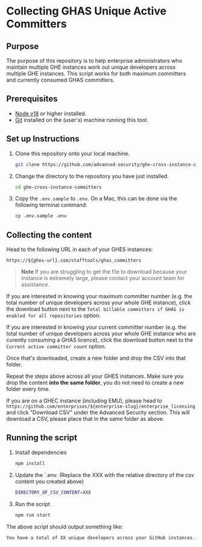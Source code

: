 # Collecting GHAS Unique Active Committers

## Purpose

The purpose of this repository is to help enterprise administrators who maintain multiple GHE instances work out unique developers across multiple GHE instances. This script works for both maximum committers and currently consumed GHAS committers.

## Prerequisites

- [Node v18](https://nodejs.org/en/download/) or higher installed.
- [Git](https://git-scm.com/downloads) installed on the (user's) machine running this tool.

## Set up Instructions

1.  Clone this repository onto your local machine.

    ```bash
    git clone https://github.com/advanced-security/ghe-cross-instance-committers.git
    ```

2.  Change the directory to the repository you have just installed.

    ```bash
    cd ghe-cross-instance-committers
    ```

3.  Copy the `.env.sample` to `.env`. On a Mac, this can be done via the following terminal command:

    ```bash
    cp .env.sample .env
    ```

## Collecting the content

Head to the following URL in each of your GHES instances:

```
https://${ghes-url}.com/stafftools/ghas_committers
```

> **Note**
> If you are struggling to get the file to download because your instance is extremely large, please contact your account team for assistance.

If you are interested in knowing your maximum committer number (e.g. the total number of unique developers across your whole GHE instance), click the download button next to the `Total billable committers if GHAS is enabled for all repositories` option.

If you are interested in knowing your current committer number (e.g. the total number of unique developers across your whole GHE instance who are curently consuming a GHAS licence), click the download button next to the `Current active committer count` option.

Once that's downloaded, create a new folder and drop the CSV into that folder.

Repeat the steps above across all your GHES instances. Make sure you drop the content **into the same folder**, you do not need to create a new folder every time.

If you are on a GHEC instance (including EMU), please head to `https://github.com/enterprises/${enterprise-slug}/enterprise_licensing` and click "Download CSV" under the Advanced Security section. This will download a CSV, please place that in the same folder as above.

## Running the script

1.  Install dependencies

    ```bash
    npm install
    ```

2.  Update the `.env. (Replace the XXX with the relative directory of the csv content you created above)

    ```bash
    DIRECTORY_OF_CSV_CONTENT=XXX
    ```

3.  Run the script

    ```bash
    npm run start
    ```

The above script should output something like:

```
You have a total of XX unique developers across your GitHub instances.
```
